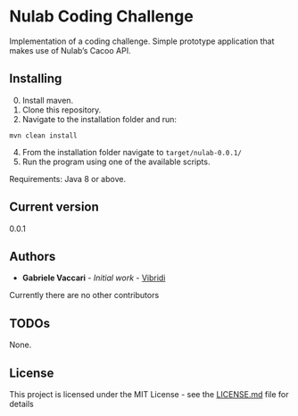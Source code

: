 # Nulab Coding Challenge

Implementation of a coding challenge. Simple prototype application that makes use of Nulab’s Cacoo API.


## Installing

0. Install maven. 
1. Clone this repository.
2. Navigate to the installation folder and run: 

``` mvn clean install ```

4. From the installation folder navigate to `target/nulab-0.0.1/`
5. Run the program using one of the available scripts.

Requirements:
Java 8 or above.


## Current version

0.0.1

## Authors

* **Gabriele Vaccari** - *Initial work* - [Vibridi](https://github.com/vibridi/)

Currently there are no other contributors

## TODOs

None.

## License

This project is licensed under the MIT License - see the [LICENSE.md](LICENSE.md) file for details
